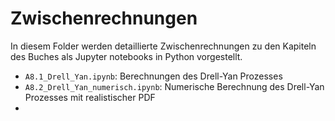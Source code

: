 # Zwischenrechnungen 

In diesem Folder werden detaillierte Zwischenrechnungen zu den Kapiteln des Buches als Jupyter notebooks in Python vorgestellt. 

- `A8.1_Drell_Yan.ipynb`: Berechnungen des Drell-Yan Prozesses
- `A8.2_Drell_Yan_numerisch.ipynb`: Numerische Berechnung des Drell-Yan Prozesses mit realistischer PDF
- 
